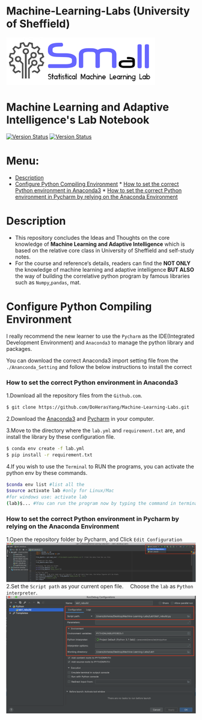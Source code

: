 # Machine-Learning-Labs (University of Sheffield)

![](./Pictures/top_image.png)

**Machine Learning and Adaptive Intelligence's Lab Notebook** 
=========================
[![Version Status](https://img.shields.io/badge/Build-passing-green)]() [![Version Status](https://img.shields.io/badge/Python-3.7-yellow)]()

Menu:
=========================

   * [Description](#description)
   * [Configure Python Compiling Environment](#configure-python-compiling-environment)
    * [How to set the correct Python environment in Anaconda3](#how-to-set-the-correct-python-environment-in-anaconda3)
    * [How to set the correct Python environment in Pycharm by relying on the Anaconda Environment](#how-to-set-the-correct-python-environment-in-pycharm-by-relying-on-the-anaconda-environment)


Description
=========================
- This repository concludes the Ideas and Thoughts on the core knowledge of **Machine Learning and Adaptive Intelligence** which is based on the relative core class in University of Sheffield and self-study notes.
- For the course and reference‘s details, readers can find the **NOT ONLY** the knowledge of machine learning and adaptive intelligence **BUT ALSO** the way of building the correlative python program by famous libraries such as `Numpy`,`pandas`, mat.


Configure Python Compiling Environment
==============================
I really recommend the new learner to use the `Pycharm` as the IDE(Integrated Development Environment) and `Anaconda3` to manage the python library and packages.

You can download the correct Anaconda3 import setting file from the `./Ananconda_Setting` and follow the below instructions to install the correct 

### How to set the correct Python environment in Anaconda3
1.Download all the repository files from the `Github.com`.

```sh
$ git clone https://github.com/DoHerasYang/Machine-Learning-Labs.git
```
2.Download the [Anaconda3](https://www.anaconda.com/distribution/#download-section) and [Pycharm](https://www.jetbrains.com/pycharm/download/#section=mac) in your computer.

3.Move to the directory where the `lab.yml` and `requirement.txt` are, and install the library by these configuration file.

```sh
$ conda env create -f lab.yml
$ pip install -r requirement.txt
```
4.If you wish to use the `Terminal` to RUN the programs, you can activate the python env by these commands.

```sh
$conda env list #list all the
$source activate lab #only for Linux/Mac
#for windows use: activate lab
(lab)$... #You can run the program now by typing the command in terminal
``` 
### How to set the correct Python environment in Pycharm by relying on the Anaconda Environment
1.Open the repository folder by Pycharm, and Click `Edit Configuration`
![](./Pictures/inst1.png)
2.Set the `Script path` as your current open file.
&emsp;Choose the `lab` as `Python interpreter`.
![](./Pictures/inst2.png)


